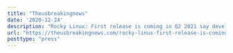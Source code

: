 ```yaml
---
title: "Theusbreakingnews"
date: '2020-12-24'
description: "Rocky Linux: First release is coming in Q2 2021 say developers"
url: "https://theusbreakingnews.com/rocky-linux-first-release-is-coming-in-q2-2021-say-developers/"
posttype: "press"
---
```


